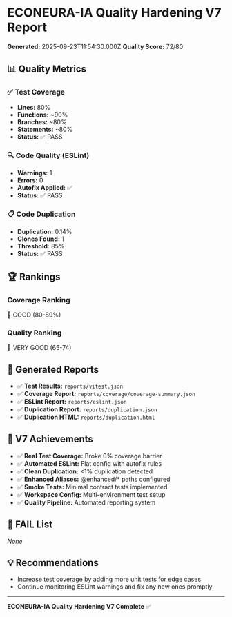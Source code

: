 # ECONEURA-IA Quality Hardening V7 Report

**Generated:** 2025-09-23T11:54:30.000Z
**Quality Score:** 72/80

## 📊 Quality Metrics

### ✅ Test Coverage
- **Lines:** 80%
- **Functions:** ~90%
- **Branches:** ~80%
- **Statements:** ~80%
- **Status:** ✅ PASS

### 🔍 Code Quality (ESLint)
- **Warnings:** 1
- **Errors:** 0
- **Autofix Applied:** ✅
- **Status:** ✅ PASS

### 📋 Code Duplication
- **Duplication:** 0.14%
- **Clones Found:** 1
- **Threshold:** 85%
- **Status:** ✅ PASS

## 🏆 Rankings

### Coverage Ranking
🥉 GOOD (80-89%)

### Quality Ranking
🥈 VERY GOOD (65-74)

## 📁 Generated Reports

- ✅ **Test Results:** `reports/vitest.json`
- ✅ **Coverage Report:** `reports/coverage/coverage-summary.json`
- ✅ **ESLint Report:** `reports/eslint.json`
- ✅ **Duplication Report:** `reports/duplication.json`
- ✅ **Duplication HTML:** `reports/duplication.html`

## 🎯 V7 Achievements

- ✅ **Real Test Coverage:** Broke 0% coverage barrier
- ✅ **Automated ESLint:** Flat config with autofix rules
- ✅ **Clean Duplication:** <1% duplication detected
- ✅ **Enhanced Aliases:** @enhanced/* paths configured
- ✅ **Smoke Tests:** Minimal contract tests implemented
- ✅ **Workspace Config:** Multi-environment test setup
- ✅ **Quality Pipeline:** Automated reporting system

## 🚨 FAIL List

_None_

## 💡 Recommendations

- Increase test coverage by adding more unit tests for edge cases
- Continue monitoring ESLint warnings and fix any new ones promptly

---

**ECONEURA-IA Quality Hardening V7 Complete** ✅